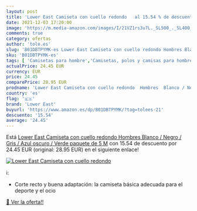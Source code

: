 ```yaml
---
layout: post
title: 'Lower East Camiseta con cuello redondo   al 15.54 % de descuento'
date: 2021-12-03 17:20:00
image: 'https://m.media-amazon.com/images/I/21VZ1rs3u7L._SL500_._SL400_.jpg'
comments: true
category: ofertas
author: 'tole.es'
slug: 'B01DBTPYMK-es Lower East Camiseta con cuello redondo Hombres Blanco /...'
sku: 'B01DBTPYMK-es'
tags: [ 'Camisetas para hombre','Camisetas, polos y camisas para hombre','Ropa','Ropa para hombre','camiseta','lower east', ]
actualPrice: 24.45 EUR
currency: EUR
price: 24.45
comparePrice: 28.95 EUR
prodname: 'Lower East Camiseta con cuello redondo  Hombres  Blanco / Negro / Gris / Azul oscuro / Verde  paquete de 5   M'
country: 'es'
flag: '🇪🇸'
brand: 'Lower East'
buyurl: 'https://www.amazon.es/dp/B01DBTPYMK/?tag=tolees-21'
descuento: '15.54'
average: '24.45'
---
```


Está [Lower East Camiseta con cuello redondo  Hombres  Blanco / Negro / Gris / Azul oscuro / Verde  paquete de 5   M](https://www.amazon.es/dp/B01DBTPYMK/?tag=tolees-21) con 15.54 de descuento por 24.45 EUR (original: 28.95 EUR) en el siguiente enlace!

[![Lower East Camiseta con cuello redondo  ](https://m.media-amazon.com/images/I/21VZ1rs3u7L._SL500_._SL400_.jpg)](https://www.amazon.es/dp/B01DBTPYMK/?tag=tolees-21)

ℹ️:

- Corte recto y buena adaptación: la camiseta básica adecuada para el deporte y el ocio

[🛒 Ver la oferta!!](https://www.amazon.es/dp/B01DBTPYMK/?tag=tolees-21)
